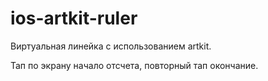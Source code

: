 # ios-artkit-ruler

Виртуальная линейка с использованием artkit.

Тап по экрану начало отсчета, повторный тап окончание.
